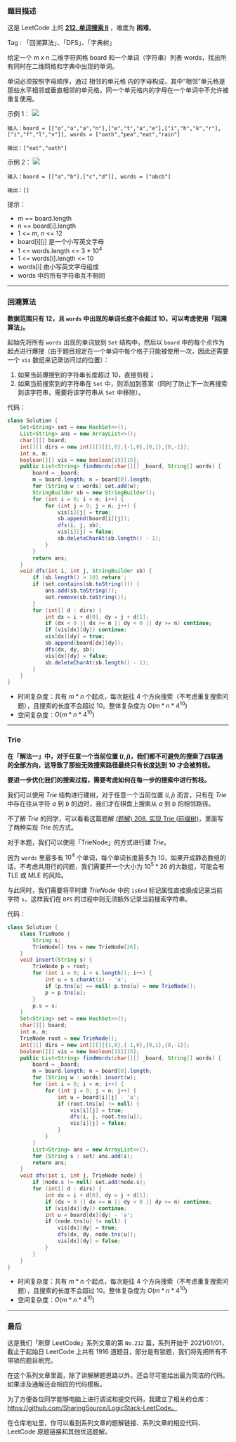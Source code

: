 ### 题目描述

这是 LeetCode 上的 **[212. 单词搜索 II](https://leetcode-cn.com/problems/word-search-ii/solution/gong-shui-san-xie-yi-ti-shuang-jie-hui-s-am8f/)** ，难度为 **困难**。

Tag : 「回溯算法」、「DFS」、「字典树」

给定一个 m x n 二维字符网格 board 和一个单词（字符串）列表 words，找出所有同时在二维网格和字典中出现的单词。

单词必须按照字母顺序，通过 相邻的单元格 内的字母构成，其中“相邻”单元格是那些水平相邻或垂直相邻的单元格。同一个单元格内的字母在一个单词中不允许被重复使用。

示例 1：
![](https://assets.leetcode.com/uploads/2020/11/07/search1.jpg)
```
输入：board = [["o","a","a","n"],["e","t","a","e"],["i","h","k","r"],["i","f","l","v"]], words = ["oath","pea","eat","rain"]

输出：["eat","oath"]
```
示例 2：
![](https://assets.leetcode.com/uploads/2020/11/07/search2.jpg)
```
输入：board = [["a","b"],["c","d"]], words = ["abcb"]

输出：[]
```

提示：
* m == board.length
* n == board[i].length
* 1 <= m, n <= 12
* board[i][j] 是一个小写英文字母
* 1 <= words.length <= 3 * $10^4$
* 1 <= words[i].length <= 10
* words[i] 由小写英文字母组成
* words 中的所有字符串互不相同

---

### 回溯算法

**数据范围只有 $12$，且 `words` 中出现的单词长度不会超过 $10$，可以考虑使用「回溯算法」。**

起始先将所有 `words` 出现的单词放到 `Set` 结构中，然后以 `board` 中的每个点作为起点进行爆搜（由于题目规定在一个单词中每个格子只能被使用一次，因此还需要一个 `vis` 数组来记录访问过的位置）：

1. 如果当前爆搜到的字符串长度超过 $10$，直接剪枝；
2. 如果当前搜索到的字符串在 `Set` 中，则添加到答案（同时了防止下一次再搜索到该字符串，需要将该字符串从 `Set` 中移除）。

代码：
```Java
class Solution {
    Set<String> set = new HashSet<>();
    List<String> ans = new ArrayList<>();
    char[][] board;
    int[][] dirs = new int[][]{{1,0},{-1,0},{0,1},{0,-1}};
    int n, m;
    boolean[][] vis = new boolean[15][15];
    public List<String> findWords(char[][] _board, String[] words) {
        board = _board;
        m = board.length; n = board[0].length;
        for (String w : words) set.add(w);
        StringBuilder sb = new StringBuilder();
        for (int i = 0; i < m; i++) {
            for (int j = 0; j < n; j++) {
                vis[i][j] = true;
                sb.append(board[i][j]);
                dfs(i, j, sb);
                vis[i][j] = false;
                sb.deleteCharAt(sb.length() - 1);
            }
        }
        return ans;
    }
    void dfs(int i, int j, StringBuilder sb) {
        if (sb.length() > 10) return ;
        if (set.contains(sb.toString())) {
            ans.add(sb.toString());
            set.remove(sb.toString());
        }
        for (int[] d : dirs) {
            int dx = i + d[0], dy = j + d[1];
            if (dx < 0 || dx >= m || dy < 0 || dy >= n) continue;
            if (vis[dx][dy]) continue;
            vis[dx][dy] = true;
            sb.append(board[dx][dy]);
            dfs(dx, dy, sb);
            vis[dx][dy] = false;
            sb.deleteCharAt(sb.length() - 1);
        }
    }
}
```
* 时间复杂度：共有 $m * n$ 个起点，每次能往 $4$ 个方向搜索（不考虑重复搜索问题），且搜索的长度不会超过 $10$。整体复杂度为 $O(m * n * 4^{10})$
* 空间复杂度：$O(m * n * 4^{10})$


---

### Trie 

**在「解法一」中，对于任意一个当前位置 $(i, j)$，我们都不可避免的搜索了四联通的全部方向，这导致了那些无效搜索路径最终只有长度达到 $10$ 才会被剪枝。**

**要进一步优化我们的搜索过程，需要考虑如何在每一步的搜索中进行剪枝。**

我们可以使用 $Trie$ 结构进行建树，对于任意一个当前位置 $(i, j)$ 而言，只有在 $Trie$ 中存在往从字符 $a$ 到 $b$ 的边时，我们才在棋盘上搜索从 $a$ 到 $b$ 的相邻路径。

不了解 $Trie$ 的同学，可以看看这篇题解 [(题解) 208. 实现 Trie (前缀树)](https://leetcode-cn.com/problems/implement-trie-prefix-tree/solution/gong-shui-san-xie-yi-ti-shuang-jie-er-we-esm9/)，里面写了两种实现 $Trie$ 的方式。

对于本题，我们可以使用「TrieNode」的方式进行建 $Trie$。

因为 `words` 里最多有 $10^4$ 个单词，每个单词长度最多为 $10$，如果开成静态数组的话，不考虑共用行的问题，我们需要开一个大小为 $10^5 * 26$ 的大数组，可能会有 TLE 或 MLE 的风险。

与此同时，我们需要将平时建 $TrieNode$ 中的 `isEnd` 标记属性直接换成记录当前字符 `s`，这样我们在 `DFS` 的过程中则无须额外记录当前搜索字符串。

代码：
```Java
class Solution {
    class TrieNode {
        String s;
        TrieNode[] tns = new TrieNode[26];
    }
    void insert(String s) {
        TrieNode p = root;
        for (int i = 0; i < s.length(); i++) {
            int u = s.charAt(i) - 'a';
            if (p.tns[u] == null) p.tns[u] = new TrieNode();
            p = p.tns[u];
        }
        p.s = s;
    }
    Set<String> set = new HashSet<>();
    char[][] board;
    int n, m;
    TrieNode root = new TrieNode();
    int[][] dirs = new int[][]{{1,0},{-1,0},{0,1},{0,-1}};
    boolean[][] vis = new boolean[15][15];
    public List<String> findWords(char[][] _board, String[] words) {
        board = _board;
        m = board.length; n = board[0].length;
        for (String w : words) insert(w);
        for (int i = 0; i < m; i++) {
            for (int j = 0; j < n; j++) {
                int u = board[i][j] - 'a';
                if (root.tns[u] != null) {
                    vis[i][j] = true;
                    dfs(i, j, root.tns[u]);
                    vis[i][j] = false;
                }
            }
        }
        List<String> ans = new ArrayList<>();
        for (String s : set) ans.add(s);
        return ans;
    }
    void dfs(int i, int j, TrieNode node) {
        if (node.s != null) set.add(node.s);
        for (int[] d : dirs) {
            int dx = i + d[0], dy = j + d[1];
            if (dx < 0 || dx >= m || dy < 0 || dy >= n) continue;
            if (vis[dx][dy]) continue;
            int u = board[dx][dy] - 'a';
            if (node.tns[u] != null) {
                vis[dx][dy] = true;
                dfs(dx, dy, node.tns[u]);
                vis[dx][dy] = false;
            }
        }
    }
}
```
* 时间复杂度：共有 $m * n$ 个起点，每次能往 $4$ 个方向搜索（不考虑重复搜索问题），且搜索的长度不会超过 $10$。整体复杂度为 $O(m * n * 4^{10})$
* 空间复杂度：$O(m * n * 4^{10})$

---

### 最后

这是我们「刷穿 LeetCode」系列文章的第 `No.212` 篇，系列开始于 2021/01/01，截止于起始日 LeetCode 上共有 1916 道题目，部分是有锁题，我们将先把所有不带锁的题目刷完。

在这个系列文章里面，除了讲解解题思路以外，还会尽可能给出最为简洁的代码。如果涉及通解还会相应的代码模板。

为了方便各位同学能够电脑上进行调试和提交代码，我建立了相关的仓库：https://github.com/SharingSource/LogicStack-LeetCode。

在仓库地址里，你可以看到系列文章的题解链接、系列文章的相应代码、LeetCode 原题链接和其他优选题解。

